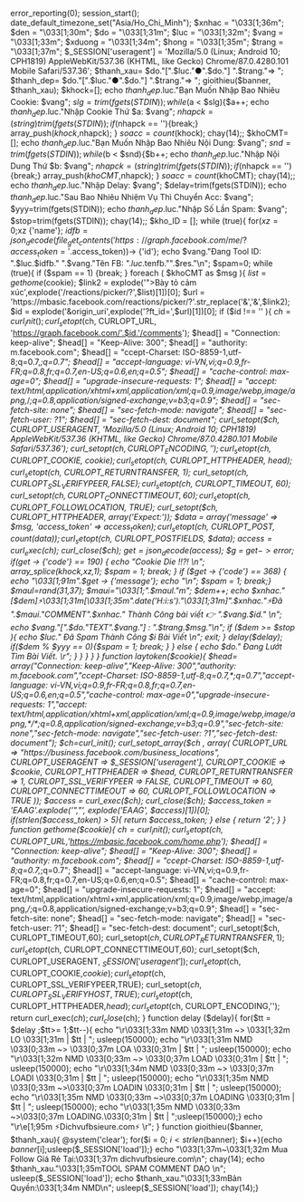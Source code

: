 error_reporting(0); session_start(); date_default_timezone_set("Asia/Ho_Chi_Minh"); $xnhac = "\033[1;36m"; $den = "\033[1;30m"; $do = "\033[1;31m"; $luc = "\033[1;32m"; $vang = "\033[1;33m"; $xduong = "\033[1;34m"; $hong = "\033[1;35m"; $trang = "\033[1;37m"; $_SESSION['useragent'] = 'Mozilla/5.0 (Linux; Android 10; CPH1819) AppleWebKit/537.36 (KHTML, like Gecko) Chrome/87.0.4280.101 Mobile Safari/537.36'; $thanh_xau= $do."[".$luc."●".$do."] ".$trang."=> "; $thanh_dep= $do."[".$luc."●".$do."] ".$trang."=> ";  gioithieu($banner, $thanh_xau); $khock=[]; echo $thanh_dep.$luc."Bạn Muốn Nhập Bao Nhiêu Cookie: $vang"; $slg = trim(fgets(STDIN)); while ($a < $slg){$a++; echo $thanh_dep.$luc."Nhập Cookie Thứ $a: $vang"; $nhapck = (string)trim(fgets(STDIN)); if($nhapck == ''){break;} array_push($khock,$nhapck); } $soacc=count($khock); chay(14);; $khoCMT=[]; echo $thanh_dep.$luc."Bạn Muốn Nhập Bao Nhiêu Nội Dung: $vang"; $snd = trim(fgets(STDIN)); while ($b < $snd){$b++; echo $thanh_dep.$luc."Nhập Nội Dung Thứ $b: $vang"; $nhapck = (string)trim(fgets(STDIN)); if($nhapck == ''){break;} array_push($khoCMT,$nhapck); } $soacc=count($khoCMT); chay(14);; echo $thanh_dep.$luc."Nhập Delay: $vang"; $delay=trim(fgets(STDIN)); echo $thanh_dep.$luc."Sau Bao Nhiêu Nhiệm Vụ Thì Chuyển Acc: $vang"; $yyy=trim(fgets(STDIN)); echo $thanh_dep.$luc."Nhập Số Lần Spam: $vang"; $stop=trim(fgets(STDIN)); chay(14);; $kho_ID = []; while (true){ for($xz=0;$xz {'name'}; $idfb = json_decode(file_get_contents('https://graph.facebook.com/me/?access_token='.$access_token))-> {'id'}; echo $vang."Đang Tool ID: ".$luc.$idfb." ".$vang."Tên FB: ".$luc.$tenfb."".$res."\n"; $spam=0; while (true){ if ($spam == 1) {break; } foreach ( $khoCMT as $msg ){ $list = gethome($cookie); $link2 = explode('">Bày tỏ cảm xúc',explode('/reactions/picker/?',$list)[1])[0]; $url = 'https://mbasic.facebook.com/reactions/picker/?'.str_replace('&','&',$link2); $id = explode('&origin_uri',explode('?ft_id=',$url)[1])[0]; if ($id !== '' ){ $ch = curl_init(); curl_setopt($ch, CURLOPT_URL, 'https://graph.facebook.com/'.$id.'/comments'); $head[] = "Connection: keep-alive"; $head[] = "Keep-Alive: 300"; $head[] = "authority: m.facebook.com"; $head[] = "ccept-Charset: ISO-8859-1,utf-8;q=0.7,*;q=0.7"; $head[] = "accept-language: vi-VN,vi;q=0.9,fr-FR;q=0.8,fr;q=0.7,en-US;q=0.6,en;q=0.5"; $head[] = "cache-control: max-age=0"; $head[] = "upgrade-insecure-requests: 1"; $head[] = "accept: text/html,application/xhtml+xml,application/xml;q=0.9,image/webp,image/apng,*/*;q=0.8,application/signed-exchange;v=b3;q=0.9"; $head[] = "sec-fetch-site: none"; $head[] = "sec-fetch-mode: navigate"; $head[] = "sec-fetch-user: ?1"; $head[] = "sec-fetch-dest: document"; curl_setopt($ch, CURLOPT_USERAGENT, 'Mozilla/5.0 (Linux; Android 10; CPH1819) AppleWebKit/537.36 (KHTML, like Gecko) Chrome/87.0.4280.101 Mobile Safari/537.36'); curl_setopt($ch, CURLOPT_ENCODING, ''); curl_setopt($ch, CURLOPT_COOKIE, $cookie); curl_setopt($ch, CURLOPT_HTTPHEADER, $head); curl_setopt($ch, CURLOPT_RETURNTRANSFER, 1); curl_setopt($ch, CURLOPT_SSL_VERIFYPEER, FALSE); curl_setopt($ch, CURLOPT_TIMEOUT, 60); curl_setopt($ch, CURLOPT_CONNECTTIMEOUT, 60); curl_setopt($ch, CURLOPT_FOLLOWLOCATION, TRUE); curl_setopt($ch, CURLOPT_HTTPHEADER, array('Expect:')); $data = array('message' => $msg, 'access_token' => $access_token); curl_setopt($ch, CURLOPT_POST, count($data)); curl_setopt($ch, CURLOPT_POSTFIELDS, $data); $access = curl_exec($ch); curl_close($ch); $get = json_decode($access); $g = $get->error; if ($get -> {'code'} == 190) { echo "Cookie Die !!?! \n"; array_splice($khock,$xz,1); $spam = 1; break; } if ($get -> {'code'} == 368) { echo "\033[1;91m".$get -> {'message'}; echo "\n"; $spam = 1; break;} $maul=rand(31,37); $maui="\033[1;".$maul."m"; $dem++; echo $xnhac."[$dem]⚡\033[1;31m[\033[1;35m".date('H:i:s')."\033[1;31m]".$xnhac."⚡Đã ".$maui."COMMENT".$xnhac." Thành Công bài viết 👉 ".$vang.$id." \n"; echo $vang."[".$do."TEXT".$vang."] : ".$trang.$msg."\n"; if ($dem >= $stop ){ echo $luc." Đã Spam Thành Công $i Bài Viết \n"; exit; } delay($delay); if($dem % $yyy == 0){$spam = 1; break; } } else { echo $do." Đang Lướt Tìm Bài Viết. \r"; } } } } } function laytoken($cookie){ $head= array("Connection: keep-alive","Keep-Alive: 300","authority: m.facebook.com","ccept-Charset: ISO-8859-1,utf-8;q=0.7,*;q=0.7","accept-language: vi-VN,vi;q=0.9,fr-FR;q=0.8,fr;q=0.7,en-US;q=0.6,en;q=0.5","cache-control: max-age=0","upgrade-insecure-requests: 1","accept: text/html,application/xhtml+xml,application/xml;q=0.9,image/webp,image/apng,*/*;q=0.8,application/signed-exchange;v=b3;q=0.9","sec-fetch-site: none","sec-fetch-mode: navigate","sec-fetch-user: ?1","sec-fetch-dest: document"); $ch=curl_init(); curl_setopt_array($ch , array( CURLOPT_URL => "https://business.facebook.com/business_locations", CURLOPT_USERAGENT => $_SESSION['useragent'], CURLOPT_COOKIE => $cookie, CURLOPT_HTTPHEADER => $head, CURLOPT_RETURNTRANSFER => 1, CURLOPT_SSL_VERIFYPEER => FALSE, CURLOPT_TIMEOUT => 60, CURLOPT_CONNECTTIMEOUT => 60, CURLOPT_FOLLOWLOCATION => TRUE )); $access = curl_exec($ch); curl_close($ch); $access_token = 'EAAG'.explode('","', explode('EAAG', $access)[1])[0]; if(strlen($access_token) > 5){ return $access_token; } else { return '2'; } } function gethome($cookie){ $ch = curl_init(); curl_setopt($ch, CURLOPT_URL,'https://mbasic.facebook.com/home.php'); $head[] = "Connection: keep-alive"; $head[] = "Keep-Alive: 300"; $head[] = "authority: m.facebook.com"; $head[] = "ccept-Charset: ISO-8859-1,utf-8;q=0.7,*;q=0.7"; $head[] = "accept-language: vi-VN,vi;q=0.9,fr-FR;q=0.8,fr;q=0.7,en-US;q=0.6,en;q=0.5"; $head[] = "cache-control: max-age=0"; $head[] = "upgrade-insecure-requests: 1"; $head[] = "accept: text/html,application/xhtml+xml,application/xml;q=0.9,image/webp,image/apng,*/*;q=0.8,application/signed-exchange;v=b3;q=0.9"; $head[] = "sec-fetch-site: none"; $head[] = "sec-fetch-mode: navigate"; $head[] = "sec-fetch-user: ?1"; $head[] = "sec-fetch-dest: document"; curl_setopt($ch, CURLOPT_TIMEOUT,60); curl_setopt($ch, CURLOPT_RETURNTRANSFER,1); curl_setopt($ch, CURLOPT_CONNECTTIMEOUT,60); curl_setopt($ch, CURLOPT_USERAGENT, $_SESSION['useragent']); curl_setopt($ch, CURLOPT_COOKIE,$cookie); curl_setopt($ch, CURLOPT_SSL_VERIFYPEER,TRUE); curl_setopt($ch, CURLOPT_SSL_VERIFYHOST,TRUE); curl_setopt($ch, CURLOPT_HTTPHEADER,$head); curl_setopt($ch, CURLOPT_ENCODING,''); return curl_exec($ch); curl_close($ch); } function delay ($delay){ for($tt = $delay ;$tt>= 1;$tt--){ echo "\r\033[1;33m NMD \033[1;31m ~> \033[1;32m LO \033[1;31m | $tt | "; usleep(150000); echo "\r\033[1;31m NMD \033[0;33m ~> \033[0;37m LOA \033[0;31m | $tt | "; usleep(150000); echo "\r\033[1;32m NMD \033[0;33m ~> \033[0;37m LOAD \033[0;31m | $tt | "; usleep(150000); echo "\r\033[1;34m NMD \033[0;33m ~> \033[0;37m LOADI \033[0;31m | $tt | "; usleep(150000); echo "\r\033[1;35m NMD \033[0;33m ~>\033[0;37m LOADIN \033[0;31m | $tt | "; usleep(150000); echo "\r\033[1;35m NMD \033[0;33m ~>\033[0;37m LOADING \033[0;31m | $tt | "; usleep(150000); echo "\r\033[1;35m NMD \033[0;33m ~>\033[0;37m LOADING.\033[0;31m | $tt | ";usleep(150000);} echo "\r\e[1;95m ⚡Dichvufbsieure.com⚡ \r"; } function gioithieu($banner, $thanh_xau){ @system('clear'); for($i = 0; $i < strlen($banner); $i++){echo $banner[$i];usleep($_SESSION['load']);} echo "\033[1;37m~\033[1;32m Mua Follow Giá Rẻ Tại:\033[1;37m dichvufbsieure.com\n"; chay(14); echo $thanh_xau."\033[1;35mTOOL SPAM COMMENT DẠO \n"; usleep($_SESSION['load']); echo $thanh_xau."\033[1;33mBản Quyền:\033[1;34m NMD\n"; usleep($_SESSION['load']); chay(14);}

